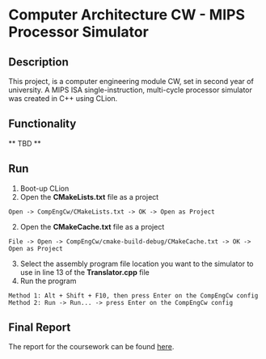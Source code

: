 # Computer Architecture CW - MIPS Processor Simulator 

## Description

This project, is a computer engineering module CW, set in second year of university. A MIPS ISA single-instruction, multi-cycle processor simulator was created in C++ using CLion.

## Functionality

** TBD ** 

## Run

1) Boot-up CLion
2) Open the **CMakeLists.txt** file as a project
```
Open -> CompEngCw/CMakeLists.txt -> OK -> Open as Project
```
2) Open the **CMakeCache.txt** file as a project
```
File -> Open -> CompEngCw/cmake-build-debug/CMakeCache.txt -> OK -> Open as Project
```
3) Select the assembly program file location you want to the simulator to use in line 13 of the **Translator.cpp** file
4) Run the program
```
Method 1: Alt + Shift + F10, then press Enter on the CompEngCw config
Method 2: Run -> Run... -> press Enter on the CompEngCw config
```

## Final Report 

The report for the coursework can be found [here](./Report.pdf).